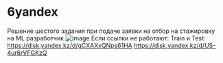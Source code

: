 # 6yandex
Решение шестого задания при подаче заявки на отбор на стажировку на ML разработчик
![image](https://user-images.githubusercontent.com/43622973/117344863-9444a000-aeae-11eb-9f99-2bffb47a7ce4.png)
Если ссылки не работают:
Train и Test:
https://disk.yandex.kz/d/gCXAXxQNps61HA
https://disk.yandex.kz/d/US-4ur6rVFGKzQ
